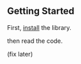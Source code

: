 ## Getting Started

First, [install](../README.md#Installation) the library. 

then read the code. 

(fix later)

